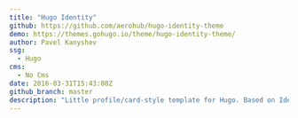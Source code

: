 ```yaml
---
title: "Hugo Identity"
github: https://github.com/aerohub/hugo-identity-theme
demo: https://themes.gohugo.io/theme/hugo-identity-theme/
author: Pavel Kanyshev
ssg:
  - Hugo
cms:
  - No Cms
date: 2016-03-31T15:43:08Z
github_branch: master
description: "Little profile/card-style template for Hugo. Based on Identity by HTML5 UP."
---
```

